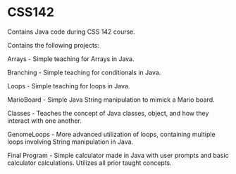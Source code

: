 # CSS142
Contains Java code during CSS 142 course.

Contains the following projects:

Arrays - Simple teaching for Arrays in Java. 

Branching - Simple teaching for conditionals in Java.

Loops - Simple teaching for loops in Java.

MarioBoard - Simple Java String manipulation to mimick a Mario board.

Classes - Teaches the concept of Java classes, object, and how they interact with one another.

GenomeLoops - More advanced utilization of loops, containing multiple loops involving String manipulation in Java.

Final Program - Simple calculator made in Java with user prompts and basic calculator calculations. Utilizes all prior taught concepts.
